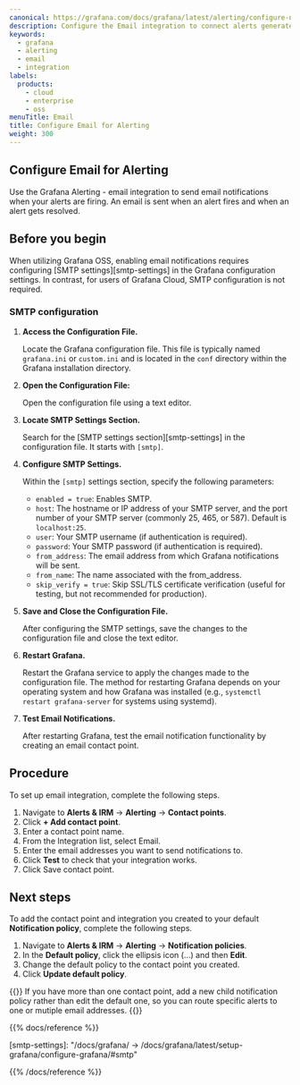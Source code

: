 ```yaml
---
canonical: https://grafana.com/docs/grafana/latest/alerting/configure-notifications/manage-contact-points/integrations/configure-email/
description: Configure the Email integration to connect alerts generated by Grafana Alerting
keywords:
  - grafana
  - alerting
  - email
  - integration
labels:
  products:
    - cloud
    - enterprise
    - oss
menuTitle: Email
title: Configure Email for Alerting
weight: 300
---
```


## Configure Email for Alerting

Use the Grafana Alerting - email integration to send email notifications when your alerts are firing. An email is sent when an alert fires and when an alert gets resolved.

## Before you begin

When utilizing Grafana OSS, enabling email notifications requires configuring [SMTP settings][smtp-settings] in the Grafana configuration settings. In contrast, for users of Grafana Cloud, SMTP configuration is not required.

### SMTP configuration

1. **Access the Configuration File.**

   Locate the Grafana configuration file. This file is typically named `grafana.ini` or `custom.ini` and is located in the `conf` directory within the Grafana installation directory.

1. **Open the Configuration File:**

   Open the configuration file using a text editor.

1. **Locate SMTP Settings Section.**

   Search for the [SMTP settings section][smtp-settings] in the configuration file. It starts with `[smtp]`.

1. **Configure SMTP Settings.**

   Within the `[smtp]` settings section, specify the following parameters:

   - `enabled = true`: Enables SMTP.
   - `host`: The hostname or IP address of your SMTP server, and the port number of your SMTP server (commonly 25, 465, or 587). Default is `localhost:25`.
   - `user`: Your SMTP username (if authentication is required).
   - `password`: Your SMTP password (if authentication is required).
   - `from_address`: The email address from which Grafana notifications will be sent.
   - `from_name`: The name associated with the from_address.
   - `skip_verify = true`: Skip SSL/TLS certificate verification (useful for testing, but not recommended for production).

1. **Save and Close the Configuration File.**

   After configuring the SMTP settings, save the changes to the configuration file and close the text editor.

1. **Restart Grafana.**

   Restart the Grafana service to apply the changes made to the configuration file. The method for restarting Grafana depends on your operating system and how Grafana was installed (e.g., `systemctl restart grafana-server` for systems using systemd).

1. **Test Email Notifications.**

   After restarting Grafana, test the email notification functionality by creating an email contact point.

## Procedure

To set up email integration, complete the following steps.

1. Navigate to **Alerts & IRM** -> **Alerting** -> **Contact points**.
1. Click **+ Add contact point**.
1. Enter a contact point name.
1. From the Integration list, select Email.
1. Enter the email addresses you want to send notifications to.
1. Click **Test** to check that your integration works.
1. Click Save contact point.

## Next steps

To add the contact point and integration you created to your default **Notification policy**, complete the following steps.

1. Navigate to **Alerts & IRM** -> **Alerting** -> **Notification policies**.
1. In the **Default policy**, click the ellipsis icon (…) and then **Edit**.
1. Change the default policy to the contact point you created.
1. Click **Update default policy**.

{{<admonition type="note">}}
If you have more than one contact point, add a new child notification policy rather than edit the default one, so you can route specific alerts to one or mutiple email addresses.
{{</admonition>}}

{{% docs/reference %}}

[smtp-settings]: "/docs/grafana/ -> /docs/grafana/latest/setup-grafana/configure-grafana/#smtp"

{{% /docs/reference %}}
